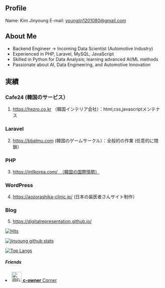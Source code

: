 ## Profile
Name: Kim Jinyoung
E-mail: youngjin1201080@gmail.com

## About Me 
- Backend Engineer → Incoming Data Scientist (Automotive Industry)
- Experienced in PHP, Laravel, MySQL, JavaScript
- Skilled in Python for Data Analysis; learning advanced AI/ML methods
- Passionate about AI, Data Engineering, and Automotive Innovation


## 実績
### Cafe24 (韓国のサービス）
1. https://hezro.co.kr （韓国インテリア会社）：html,css,javascriptメンテナス

### Laravel
2. https://bbalmu.com (韓国のゲームサークル）：全般的の作業 (任意的に閉鎖）

### PHP
3. https://intlkorea.com/　（韓国の国際情勢）

### WordPress 
4. https://aozorashika-clinic.jp/ (日本の歯医者さんサイト制作）

### Blog
5. https://digitalrepresentation.github.io/

<!-- 訪問者数  -->
[![Hits](https://hits.seeyoufarm.com/api/count/incr/badge.svg?url=https%3A%2F%2Fgithub.com%2Fdigitalrepresentation&count_bg=%2379C83D&title_bg=%23555555&icon=&icon_color=%23E7E7E7&title=hits&edge_flat=false)](https://github.com/digitalRepresentation/)

<!-- github stats -->
[![jinyoung github stats](https://github-readme-stats.vercel.app/api?username=digitalrepresentation)](https://github.com/digitalRepresentation/)

<!-- Top Language -->
[![Top Langs](https://github-readme-stats.vercel.app/api/top-langs/?username=digitalrepresentation&layout=compact&theme=simple)](https://github.com/digitalrepresentation)

##### Friends

<a href="https://github.com/Eight-Corner" target="_blank" rel="noopener">
 <li class="mb-2 d-flex" data-test-selector="grid-mode-element">
      <a href="https://github.com/Eight-Corner" class="mr-2" data-hovercard-type="user" data-hovercard-url="/users/Eight-Corner/hovercard" data-octo-click="hovercard-link-click" data-octo-dimensions="link_type:self">
        <img src="https://avatars.githubusercontent.com/u/68332735?v=4" alt="@Eight-Corner" size="32" height="32" width="32" data-view-component="true" class="avatar circle">
      </a>
      <span data-view-component="true" class="flex-self-center min-width-0 css-truncate css-truncate-overflow width-fit flex-auto">
        <a href="https://github.com/c-owner" class="Link--primary no-underline flex-self-center">
          <strong>c-owner</strong>
          <span class="color-fg-muted">Corner</span>
        </a>
</span>    </li>
</a>


